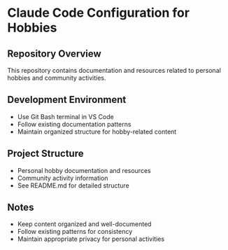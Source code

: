 # Claude Code Configuration for Hobbies

## Repository Overview
This repository contains documentation and resources related to personal hobbies and community activities.

## Development Environment
- Use Git Bash terminal in VS Code
- Follow existing documentation patterns
- Maintain organized structure for hobby-related content

## Project Structure
- Personal hobby documentation and resources
- Community activity information
- See README.md for detailed structure

## Notes
- Keep content organized and well-documented
- Follow existing patterns for consistency
- Maintain appropriate privacy for personal activities